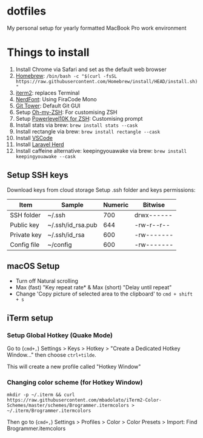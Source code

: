 # dotfiles
My personal setup for yearly formatted MacBook Pro work environment

# Things to install
1. Install Chrome via Safari and set as the default web browser
2. [Homebrew](https://brew.sh): `/bin/bash -c "$(curl -fsSL https://raw.githubusercontent.com/Homebrew/install/HEAD/install.sh)"`
3. [iterm2](https://iterm2.com/): replaces Terminal
4. [NerdFont](https://www.nerdfonts.com/font-downloads): Using FiraCode Mono
5. [Git Tower](https://www.git-tower.com/mac): Default Git GUI
6. Setup [Oh-my-ZSH](https://ohmyz.sh/#install): For customising ZSH
7. Setup [Powerlevel10K for ZSH](https://github.com/romkatv/powerlevel10k): Customising prompt
8. Install stats via brew: `brew install stats --cask`
9. Install rectangle via brew: `brew install rectangle --cask`
10. Install [VSCode](https://code.visualstudio.com/Download)
11. Install [Laravel Herd](https://herd.laravel.com/)
12. Install caffeine alternative: keepingyouawake via brew: `brew install keepingyouawake --cask`

## Setup SSH keys
Download keys from cloud storage
Setup .ssh folder and keys permissions:

| Item        | Sample            | Numeric | Bitwise    | 
| ----------- | ----------------- | ------- | ---------- |
| SSH folder  | ~/.ssh            | 700     | drwx------ |
| Public key  |	~/.ssh/id_rsa.pub | 644     | -rw-r--r-- |
| Private key |	~/.ssh/id_rsa     | 600     | -rw------- |
| Config file | ~/config          | 600     | -rw------- |

## macOS Setup
* Turn off Natural scrolling
* Max (fast) "Key repeat rate* & Max (short) "Delay until repeat"
* Change 'Copy picture of selected area to the clipboard' to `cmd + shift + s`

## iTerm setup

### Setup Global Hotkey (Quake Mode)
Go to (`cmd+,`) Settings > Keys > Hotkey > "Create a Dedicated Hotkey Window..." then choose `ctrl+tilde`.

This will create a new profile called "Hotkey Window"

### Changing color scheme (for Hotkey Window)
`mkdir -p ~/.iterm && curl https://raw.githubusercontent.com/mbadolato/iTerm2-Color-Schemes/master/schemes/Brogrammer.itermcolors > ~/.iterm/Brogrammer.itermcolors`

Then go to (`cmd+,`) Settings > Profiles > Color > Color Presets > Import: Find Brogrammer.itemcolors

